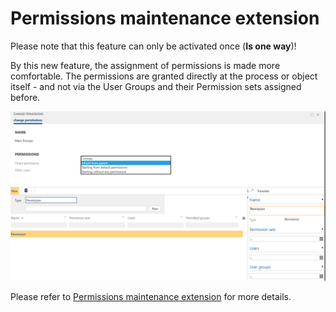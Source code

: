 # Permissions maintenance extension

Please note that this feature can only be activated once (__Is one way__)!

By this new feature, the assignment of permissions is made more comfortable. The permissions are granted directly at the process or object itself - and not via the User Groups and their Permission sets assigned before. 

![screen](../media/permissions-maintenance-extension.png)

Please refer to [Permissions maintenance extension](https://docs.symbioworld.com/admin/administration/permissions/permissions-maintenance-extension/) for more details.